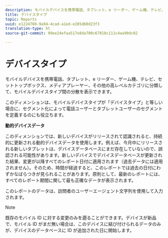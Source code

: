 ```yaml
---
description: モバイルデバイスを携帯電話、タブレット、e リーダー、ゲーム機、テレビ、セットトップボックス、メディアプレーヤー、その他の高レベルカテゴリに分類して、モバイルデバイスタイプ間の分散を表示できます。
title: デバイスタイプ
topic: Reports
uuid: e1224769-9a94-4cad-a1ed-e285d60d23f3
translation-type: ht
source-git-commit: 99ee24efaa517e8da700c67818c111c4aa90dc02

---
```



# デバイスタイプ

モバイルデバイスを携帯電話、タブレット、e リーダー、ゲーム機、テレビ、セットトップボックス、メディアプレーヤー、その他の高レベルカテゴリに分類して、モバイルデバイスタイプ間の分散を表示できます。

このディメンションは、モバイルデバイスタイプが「デバイスタイプ」と等しい場合に、セグメント化によって電話ユーザーとタブレットユーザーのセグメントを定義するのにも役立ちます。

**動的デバイスデータ**

このディメンションでは、新しいデバイスがリリースされて認識されると、持続的に更新される動的デバイスデータを使用します。例えば、今月中にリリースされる新しいタブレットは、デバイスデータベースにまだ存在していないので、誤認される可能性があります。新しいデバイスでデバイスデータベースが更新された結果、変更が以降すべてのレポート日付に適用されます（過去データには適用されません）。そのため、時間が経過すると、このレポートでは過去の日付にわずかなばらつきが見られることがあります。原則として、最新のレポートには、すべてのレポート期間に関して最も正確なデータが表示されます。

このレポートのデータは、訪問者のユーザーエージェント文字列を使用して入力されます。

>[!Note]
>既存のモバイル ID に対する変更のみを遡ることができます。デバイスが新品で、モバイル ID がまだ無い場合は、このデバイスに結び付けられるデータのみが、デバイスのデータベースに ID が追加された日に開始します。
